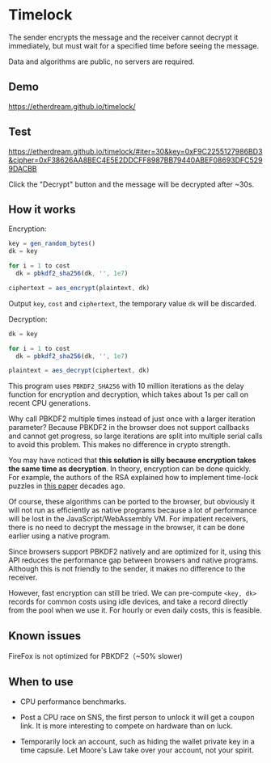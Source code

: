 # Timelock

The sender encrypts the message and the receiver cannot decrypt it immediately, but must wait for a specified time before seeing the message.

Data and algorithms are public, no servers are required.

## Demo

https://etherdream.github.io/timelock/

## Test

https://etherdream.github.io/timelock/#iter=30&key=0xF9C2255127986BD3&cipher=0xF38626AA8BEC4E5E2DDCFF8987BB79440ABEF08693DFC5299DACBB

Click the "Decrypt" button and the message will be decrypted after ~30s.

## How it works

Encryption:

```javascript
key = gen_random_bytes()
dk = key

for i = 1 to cost
  dk = pbkdf2_sha256(dk, '', 1e7)

ciphertext = aes_encrypt(plaintext, dk)
```

Output `key`, `cost` and `ciphertext`, the temporary value `dk` will be discarded.

Decryption:

```javascript
dk = key

for i = 1 to cost
  dk = pbkdf2_sha256(dk, '', 1e7)

plaintext = aes_decrypt(ciphertext, dk)
```

This program uses `PBKDF2_SHA256` with 10 million iterations as the delay function for encryption and decryption, which takes about 1s per call on recent CPU generations.

Why call PBKDF2 multiple times instead of just once with a larger iteration parameter? Because PBKDF2 in the browser does not support callbacks and cannot get progress, so large iterations are split into multiple serial calls to avoid this problem. This makes no difference in crypto strength.

You may have noticed that **this solution is silly because encryption takes the same time as decryption**. In theory, encryption can be done quickly. For example, the authors of the RSA explained how to implement time-lock puzzles in [this paper](https://people.csail.mit.edu/rivest/pubs/RSW96.pdf) decades ago.

Of course, these algorithms can be ported to the browser, but obviously it will not run as efficiently as native programs because a lot of performance will be lost in the JavaScript/WebAssembly VM. For impatient receivers, there is no need to decrypt the message in the browser, it can be done earlier using a native program.

Since browsers support PBKDF2 natively and are optimized for it, using this API reduces the performance gap between browsers and native programs. Although this is not friendly to the sender, it makes no difference to the receiver.

However, fast encryption can still be tried. We can pre-compute `<key, dk>` records for common costs using idle devices, and take a record directly from the pool when we use it. For hourly or even daily costs, this is feasible.


## Known issues

FireFox is not optimized for PBKDF2（~50% slower)


## When to use

* CPU performance benchmarks.

* Post a CPU race on SNS, the first person to unlock it will get a coupon link. It is more interesting to compete on hardware than on luck.

* Temporarily lock an account, such as hiding the wallet private key in a time capsule. Let Moore's Law take over your account, not your spirit.
